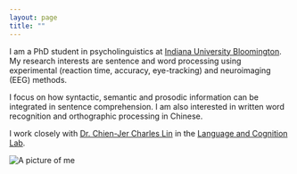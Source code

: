 ```yaml
---
layout: page
title: ""
---
```


I am a PhD student in psycholinguistics at [Indiana University Bloomington](https://bloomington.iu.edu/index.html). My research interests are sentence and word processing using experimental (reaction time, accuracy, eye-tracking) and neuroimaging (EEG) methods. 

I focus on how syntactic, semantic and prosodic information can be integrated in sentence comprehension. I am also interested in written word recognition and orthographic processing in Chinese. 

I work closely with [Dr. Chien-Jer Charles Lin](https://sites.google.com/view/chienjerlin/home) in the [Language and Cognition Lab](https://sites.google.com/view/language-and-cognition/home).

![A picture of me](https://zepliu.github.io/assets/image/pic3.png)
